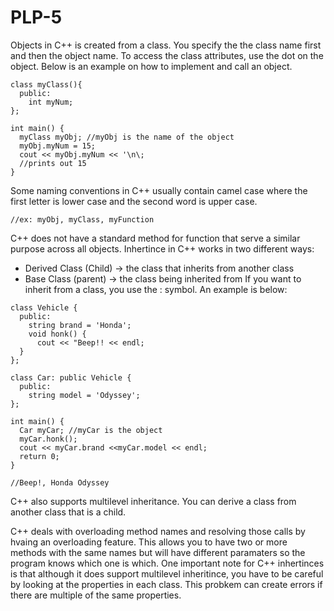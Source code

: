 # PLP-5

Objects in C++ is created from a class. You specify the the class name first and then the object name. To access the class attributes, use the dot on the object. Below is an example on how to implement and call an object. 


```
class myClass(){
  public:
    int myNum;
};

int main() {
  myClass myObj; //myObj is the name of the object
  myObj.myNum = 15;
  cout << myObj.myNum << '\n\;
  //prints out 15
}
```
Some naming conventions in C++ usually contain camel case where the first letter is lower case and the second word is upper case. 
```
//ex: myObj, myClass, myFunction
```
C++ does not have a standard method for function that serve a similar purpose across all objects. 
Inhertince in C++ works in two different ways: 
  - Derived Class (Child) -> the class that inherits from another class
  - Base Class (parent) -> the class being inherited from
If you want to inherit from a class, you use the : symbol. An example is below:

```
class Vehicle {
  public:
    string brand = 'Honda';
    void honk() {
      cout << "Beep!! << endl;
  }
};

class Car: public Vehicle {
  public:
    string model = 'Odyssey';
};

int main() {
  Car myCar; //myCar is the object
  myCar.honk();
  cout << myCar.brand <<myCar.model << endl;
  return 0;
}

//Beep!, Honda Odyssey

```
C++ also supports multilevel inheritance. You can derive a class from another class that is a child. 

C++ deals with overloading method names and resolving those calls by hvaing an overloading feature. This allows you to have two or more methods with the same names but will have different paramaters so the program knows which one is which. 
One important note for C++ inhertinces is that although it does support multilevel inheritince, you have to be careful by looking at the properties in each class. This probkem can create errors if there are multiple of the same properties. 


